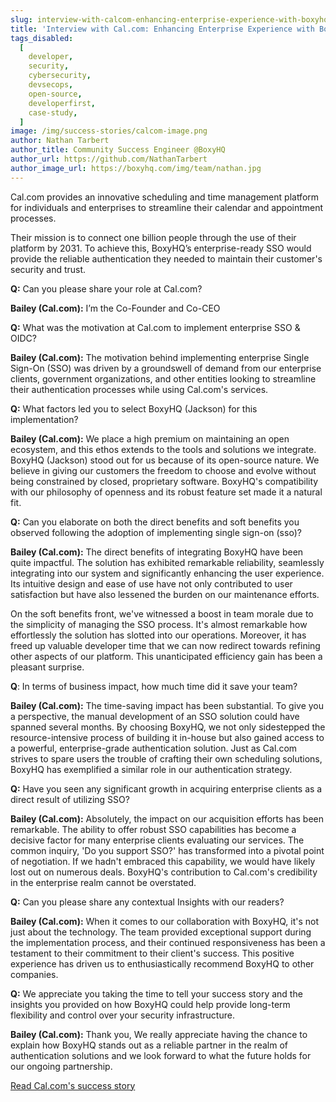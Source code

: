 ```yaml
---
slug: interview-with-calcom-enhancing-enterprise-experience-with-boxyhq
title: 'Interview with Cal.com: Enhancing Enterprise Experience with BoxyHQ'
tags_disabled:
  [
    developer,
    security,
    cybersecurity,
    devsecops,
    open-source,
    developerfirst,
    case-study,
  ]
image: /img/success-stories/calcom-image.png
author: Nathan Tarbert
author_title: Community Success Engineer @BoxyHQ
author_url: https://github.com/NathanTarbert
author_image_url: https://boxyhq.com/img/team/nathan.jpg
---
```


Cal.com provides an innovative scheduling and time management platform for individuals and enterprises to streamline their calendar and appointment processes.

Their mission is to connect one billion people through the use of their platform by 2031. To achieve this, BoxyHQ’s enterprise-ready SSO would provide the reliable authentication they needed to maintain their customer's security and trust.

**Q:** Can you please share your role at Cal.com?

**Bailey (Cal.com):** I’m the Co-Founder and Co-CEO

**Q:** What was the motivation at Cal.com to implement enterprise SSO & OIDC?

**Bailey (Cal.com):** The motivation behind implementing enterprise Single Sign-On (SSO) was driven by a groundswell of demand from our enterprise clients, government organizations, and other entities looking to streamline their authentication processes while using Cal.com's services.

**Q:** What factors led you to select BoxyHQ (Jackson) for this implementation?

**Bailey (Cal.com):** We place a high premium on maintaining an open ecosystem, and this ethos extends to the tools and solutions we integrate. BoxyHQ (Jackson) stood out for us because of its open-source nature. We believe in giving our customers the freedom to choose and evolve without being constrained by closed, proprietary software. BoxyHQ's compatibility with our philosophy of openness and its robust feature set made it a natural fit.

**Q:** Can you elaborate on both the direct benefits and soft benefits you observed following the adoption of implementing single sign-on (sso)?

**Bailey (Cal.com):** The direct benefits of integrating BoxyHQ have been quite impactful. The solution has exhibited remarkable reliability, seamlessly integrating into our system and significantly enhancing the user experience. Its intuitive design and ease of use have not only contributed to user satisfaction but have also lessened the burden on our maintenance efforts.

On the soft benefits front, we've witnessed a boost in team morale due to the simplicity of managing the SSO process. It's almost remarkable how effortlessly the solution has slotted into our operations. Moreover, it has freed up valuable developer time that we can now redirect towards refining other aspects of our platform. This unanticipated efficiency gain has been a pleasant surprise.

**Q**: In terms of business impact, how much time did it save your team?

**Bailey (Cal.com):** The time-saving impact has been substantial. To give you a perspective, the manual development of an SSO solution could have spanned several months. By choosing BoxyHQ, we not only sidestepped the resource-intensive process of building it in-house but also gained access to a powerful, enterprise-grade authentication solution. Just as Cal.com strives to spare users the trouble of crafting their own scheduling solutions, BoxyHQ has exemplified a similar role in our authentication strategy.

**Q:** Have you seen any significant growth in acquiring enterprise clients as a direct result of utilizing SSO?

**Bailey (Cal.com):** Absolutely, the impact on our acquisition efforts has been remarkable. The ability to offer robust SSO capabilities has become a decisive factor for many enterprise clients evaluating our services. The common inquiry, 'Do you support SSO?' has transformed into a pivotal point of negotiation. If we hadn't embraced this capability, we would have likely lost out on numerous deals. BoxyHQ's contribution to Cal.com's credibility in the enterprise realm cannot be overstated.

**Q:** Can you please share any contextual Insights with our readers?

**Bailey (Cal.com):** When it comes to our collaboration with BoxyHQ, it's not just about the technology. The team provided exceptional support during the implementation process, and their continued responsiveness has been a testament to their commitment to their client's success. This positive experience has driven us to enthusiastically recommend BoxyHQ to other companies.

**Q:** We appreciate you taking the time to tell your success story and the insights you provided on how BoxyHQ could help provide long-term flexibility and control over your security infrastructure.

**Bailey (Cal.com):** Thank you, We really appreciate having the chance to explain how BoxyHQ stands out as a reliable partner in the realm of authentication solutions and we look forward to what the future holds for our ongoing partnership.

<div style={{ textAlign: "center" }}>
  <a href="/success-stories/accelerating-enterprise-deals-and-conversion-rates-at-calcom-boxyhqs-sso-solution" className="button button-primary">Read Cal.com's success story</a>
</div>
